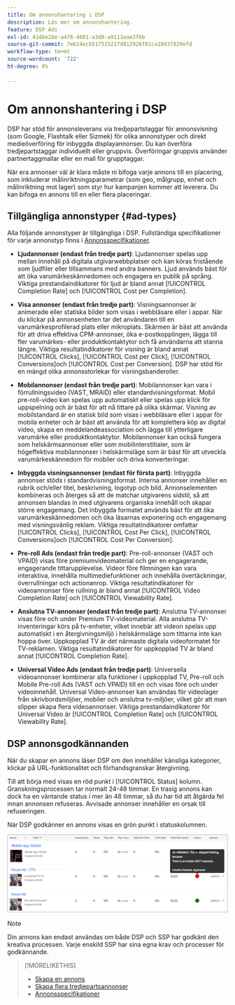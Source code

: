 ```yaml
---
title: Om annonshantering i DSP
description: Läs mer om annonshantering.
feature: DSP Ads
exl-id: 41dbe28e-a476-4601-a3d8-a9111eae3f6b
source-git-commit: 7e614ecb517515217d812926f61ca10437820efd
workflow-type: tm+mt
source-wordcount: '722'
ht-degree: 0%

---
```


# Om annonshantering i DSP

<!-- add "The Ads View (Dashboard?)" section -->

DSP har stöd för annonsleverans via tredjepartstaggar för annonsvisning (som Google, Flashtalk eller Sizmek) för olika annonstyper och direkt medieöverföring för inbyggda displayannonser. Du kan överföra tredjepartstaggar individuellt eller gruppvis. Överföringar gruppvis använder partnertaggmallar eller en mall för grupptaggar.

<!-- The bulk upload feature requires you to either a) upload DoubleClick and Flashtalking tag sheets or b) download a template, input your tags into the template, and then re-upload the template. -->
<!-- need a list of all supported third-party ad servers; see file in future-tbd folder -->

När era annonser väl är klara måste ni bifoga varje annons till en placering, som inkluderar målinriktningsparametrar (som geo, målgrupp, enhet och målinriktning mot lager) som styr hur kampanjen kommer att leverera. Du kan bifoga en annons till en eller flera placeringar.

## Tillgängliga annonstyper {#ad-types}

Alla följande annonstyper är tillgängliga i DSP. Fullständiga specifikationer för varje annonstyp finns i [Annonsspecifikationer](ad-specs.md).

* **Ljudannonser (endast från tredje part)**: Ljudannonser spelas upp mellan innehåll på digitala utgivarwebbplatser och kan köras fristående som ljudfiler eller tillsammans med andra banners. Ljud används bäst för att öka varumärkeskännedomen och engagera en publik på språng. Viktiga prestandaindikatorer för ljud är bland annat [!UICONTROL Completion Rate] och [!UICONTROL Cost per Completion].

* **Visa annonser (endast från tredje part)**: Visningsannonser är animerade eller statiska bilder som visas i webbläsare eller i appar. När du klickar på annonsenheten tar det användaren till en varumärkesprofilerad plats eller mikroplats. Skärmen är bäst att använda för att driva effektiva CPM-annonser, öka e-postkopplingen, lägga till fler varumärkes- eller produktkontaktytor och få användarna att stanna längre. Viktiga resultatindikatorer för visning är bland annat [!UICONTROL Clicks], [!UICONTROL Cost per Click], [!UICONTROL Conversions]och [!UICONTROL Cost per Conversion]. DSP har stöd för en mängd olika annonsstorlekar för visningsbanderoller.

* **Mobilannonser (endast från tredje part)**: Mobilannonser kan vara i förrullningsvideo (VAST, MRAID) eller standardvisningsformat. Mobil pre-roll-video kan spelas upp automatiskt eller spelas upp klick för uppspelning och är bäst för att nå tittare på olika skärmar. Visning av mobilstandard är en statisk bild som visas i webbläsare eller i appar för mobila enheter och är bäst att använda för att komplettera köp av digital video, skapa en meddelandeassociation och lägga till ytterligare varumärke eller produktkontaktytor. Mobilannonser kan också fungera som helskärmsannonser eller som mobilinterstitialer, som är högeffektiva mobilannonser i helskärmsläge som är bäst för att utveckla varumärkeskännedom för mobiler och driva konverteringar.

* **Inbyggda visningsannonser (endast för första part)**: Inbyggda annonser stöds i standardvisningsformat. Interna annonser innehåller en rubrik och/eller titel, beskrivning, logotyp och bild. Annonselementen kombineras och återges så att de matchar utgivarens sidstil, så att annonsen blandas in med utgivarens organiska innehåll och skapar större engagemang. Det inbyggda formatet används bäst för att öka varumärkeskännedomen och öka läsarnas exponering och engagemang med visningsvänlig reklam. Viktiga resultatindikatorer omfattar [!UICONTROL Clicks], [!UICONTROL Cost Per Click], [!UICONTROL Conversions]och [!UICONTROL Cost Per Conversion].

* **Pre-roll Ads (endast från tredje part)**: Pre-roll-annonser (VAST och VPAID) visas före premiumvideomaterial och ger en engagerande, engagerande tittarupplevelse. Videor före filmningen kan vara interaktiva, innehålla multimediefunktioner och innehålla övertäckningar, överrullningar och actionanrop. Viktiga resultatindikatorer för videoannonser före rullning är bland annat [!UICONTROL Video Completion Rate] och [!UICONTROL Viewability Rate].

* **Anslutna TV-annonser (endast från tredje part)**: Anslutna TV-annonser visas före och under Premium TV-videomaterial. Alla anslutna TV-inventeringar körs på tv-enheter, vilket innebär att videon spelas upp automatiskt i en återgivningsmiljö i helskärmsläge som tittarna inte kan hoppa över. Uppkopplad TV är det närmaste digitala videoformatet för TV-reklamen. Viktiga resultatindikatorer för uppkopplad TV är bland annat [!UICONTROL Completion Rate].

* **Universal Video Ads (endast från tredje part)**: Universella videoannonser kombinerar alla funktioner i uppkopplad TV, Pre-roll och Mobile Pre-roll Ads (VAST och VPAID) till en och visas före och under videoinnehåll. Universal Video-annonser kan användas för videolager från skrivbordsmiljöer, mobiler och anslutna tv-miljöer, vilket gör att man slipper skapa flera videoannonser. Viktiga prestandaindikatorer för Universal Video är [!UICONTROL Completion Rate] och [!UICONTROL Viewability Rate].

## DSP annonsgodkännanden

När du skapar en annons läser DSP om den innehåller känsliga kategorier, klickar på URL-funktionalitet och förhandsgranskar återgivning.

Till att börja med visas en röd punkt i [!UICONTROL Status] kolumn. Granskningsprocessen tar normalt 24-48 timmar. En trasig annons kan dock ha en väntande status i mer än 48 timmar, så du har tid att åtgärda fel innan annonsen refuseras. Avvisade annonser innehåller en orsak till refuseringen.

När DSP godkänner en annons visas en grön punkt i statuskolumnen.

![godkännandeindikator i [!UICONTROL Status] kolumn](/help/dsp/assets/ad-approval-status.png)

>[!NOTE]
>
>Din annons kan endast användas om både DSP och SSP har godkänt den kreativa processen. Varje enskild SSP har sina egna krav och processer för godkännande.

>[!MORELIKETHIS]
>
>* [Skapa en annons](ad-create.md)
>* [Skapa flera tredjepartsannonser](ad-create-multiple.md)
>* [Annonsspecifikationer](ad-specs.md)


